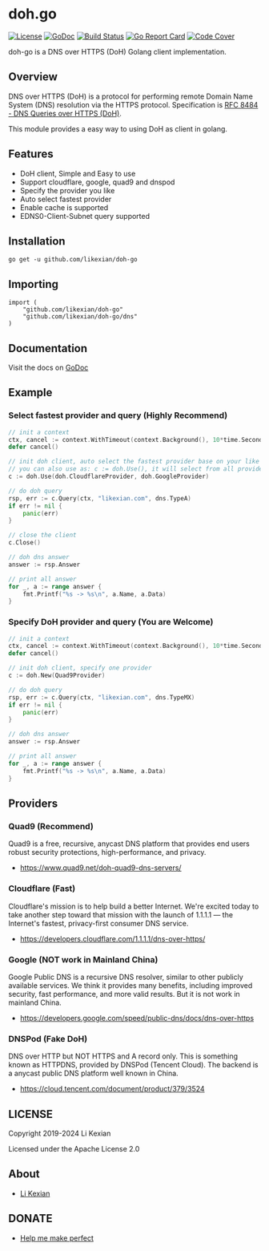 # doh.go

[![License](https://img.shields.io/badge/license-Apache%202.0-blue.svg)](LICENSE)
[![GoDoc](https://godoc.org/github.com/likexian/doh-go?status.svg)](https://godoc.org/github.com/likexian/doh-go)
[![Build Status](https://travis-ci.org/likexian/doh-go.svg?branch=master)](https://travis-ci.org/likexian/doh-go)
[![Go Report Card](https://goreportcard.com/badge/github.com/likexian/doh-go)](https://goreportcard.com/report/github.com/likexian/doh-go)
[![Code Cover](https://codecov.io/gh/likexian/doh-go/graph/badge.svg)](https://codecov.io/gh/likexian/doh-go)

doh-go is a DNS over HTTPS (DoH) Golang client implementation.

## Overview

DNS over HTTPS (DoH) is a protocol for performing remote Domain Name System (DNS) resolution via the HTTPS protocol. Specification is [RFC 8484 - DNS Queries over HTTPS (DoH)](https://tools.ietf.org/html/rfc8484).

This module provides a easy way to using DoH as client in golang.

## Features

- DoH client, Simple and Easy to use
- Support cloudflare, google, quad9 and dnspod
- Specify the provider you like
- Auto select fastest provider
- Enable cache is supported
- EDNS0-Client-Subnet query supported

## Installation

    go get -u github.com/likexian/doh-go

## Importing

    import (
        "github.com/likexian/doh-go"
        "github.com/likexian/doh-go/dns"
    )

## Documentation

Visit the docs on [GoDoc](https://godoc.org/github.com/likexian/doh-go)

## Example

### Select fastest provider and query (Highly Recommend)

```go
// init a context
ctx, cancel := context.WithTimeout(context.Background(), 10*time.Second)
defer cancel()

// init doh client, auto select the fastest provider base on your like
// you can also use as: c := doh.Use(), it will select from all providers
c := doh.Use(doh.CloudflareProvider, doh.GoogleProvider)

// do doh query
rsp, err := c.Query(ctx, "likexian.com", dns.TypeA)
if err != nil {
    panic(err)
}

// close the client
c.Close()

// doh dns answer
answer := rsp.Answer

// print all answer
for _, a := range answer {
    fmt.Printf("%s -> %s\n", a.Name, a.Data)
}
```

### Specify DoH provider and query (You are Welcome)

```go
// init a context
ctx, cancel := context.WithTimeout(context.Background(), 10*time.Second)
defer cancel()

// init doh client, specify one provider
c := doh.New(Quad9Provider)

// do doh query
rsp, err := c.Query(ctx, "likexian.com", dns.TypeMX)
if err != nil {
    panic(err)
}

// doh dns answer
answer := rsp.Answer

// print all answer
for _, a := range answer {
    fmt.Printf("%s -> %s\n", a.Name, a.Data)
}
```

## Providers

### Quad9 (Recommend)

Quad9 is a free, recursive, anycast DNS platform that provides end users robust security protections, high-performance, and privacy.

- https://www.quad9.net/doh-quad9-dns-servers/

### Cloudflare (Fast)

Cloudflare's mission is to help build a better Internet. We're excited today to take another step toward that mission with the launch of 1.1.1.1 — the Internet's fastest, privacy-first consumer DNS service.

- https://developers.cloudflare.com/1.1.1.1/dns-over-https/

### Google (NOT work in Mainland China)

Google Public DNS is a recursive DNS resolver, similar to other publicly available services. We think it provides many benefits, including improved security, fast performance, and more valid results. But it is not work in mainland China.

- https://developers.google.com/speed/public-dns/docs/dns-over-https

### DNSPod (Fake DoH)

DNS over HTTP but NOT HTTPS and A record only. This is something known as HTTPDNS, provided by DNSPod (Tencent Cloud). The backend is a anycast public DNS platform well known in China.

- https://cloud.tencent.com/document/product/379/3524

## LICENSE

Copyright 2019-2024 Li Kexian

Licensed under the Apache License 2.0

## About

- [Li Kexian](https://www.likexian.com/)

## DONATE

- [Help me make perfect](https://www.likexian.com/donate/)
